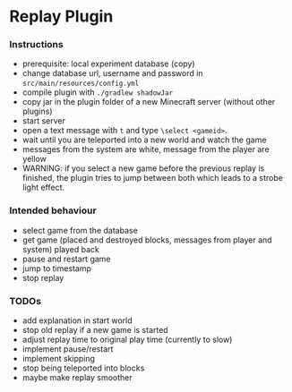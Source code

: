 # Replay Plugin

### Instructions
- prerequisite: local experiment database (copy)
- change database url, username and password in `src/main/resources/config.yml` 
- compile plugin with `./gradlew shadowJar`
- copy jar in the plugin folder of a new Minecraft server (without other plugins)
- start server
- open a text message with `t` and type `\select <gameid>`. 
- wait until you are teleported into a new world and watch the game
- messages from the system are white, message from the player are yellow
- WARNING: if you select a new game before the previous replay is finished, 
the plugin tries to jump between both which leads to a strobe light effect. 

### Intended behaviour
- select game from the database
- get game (placed and destroyed blocks, messages from player and system) played back
- pause and restart game
- jump to timestamp
- stop replay

### TODOs
- add explanation in start world
- stop old replay if a new game is started
- adjust replay time to original play time (currently to slow)
- implement pause/restart
- implement skipping
- stop being teleported into blocks
- maybe make replay smoother
